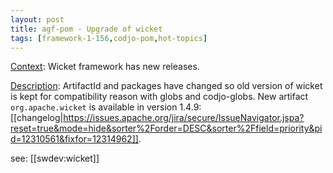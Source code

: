 ```yaml
---
layout: post
title: agf-pom - Upgrade of wicket
tags: [framework-1-156,codjo-pom,hot-topics]
---
```

<u>Context</u>:
Wicket framework has new releases.

<u>Description</u>:
ArtifactId and packages have changed so old version of wicket is kept for compatibility reason with globs and codjo-globs.
New artifact ```org.apache.wicket``` is available in version 1.4.9: [[changelog|https://issues.apache.org/jira/secure/IssueNavigator.jspa?reset=true&mode=hide&sorter%2Forder=DESC&sorter%2Ffield=priority&pid=12310561&fixfor=12314962]].

see: [[swdev:wicket]]